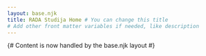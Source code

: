 ```yaml
---
layout: base.njk
title: RADA Studija Home # You can change this title
# Add other front matter variables if needed, like description
---
```


{# Content is now handled by the base.njk layout #}
